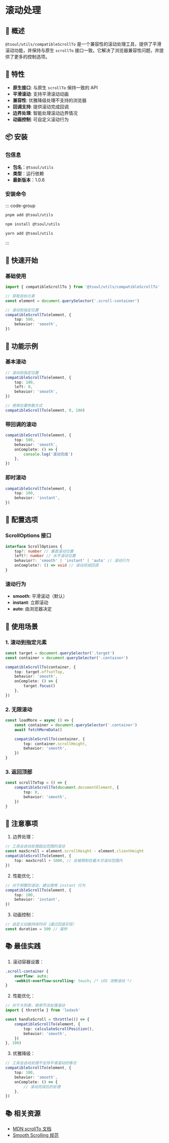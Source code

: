 # 滚动处理

## 📖 概述

`@tsoul/utils/compatibleScrollTo` 是一个兼容性的滚动处理工具，提供了平滑滚动功能，并保持与原生 `scrollTo` 接口一致。它解决了浏览器兼容性问题，并提供了更多的控制选项。

## 🎯 特性

- **原生接口**: 与原生 `scrollTo` 保持一致的 API
- **平滑滚动**: 支持平滑滚动动画
- **兼容性**: 优雅降级处理不支持的浏览器
- **回调支持**: 提供滚动完成回调
- **边界处理**: 智能处理滚动边界情况
- **动画控制**: 可自定义滚动行为

## 📦 安装

### 包信息

- **包名**：`@tsoul/utils`
- **类型**：运行依赖
- **最新版本**：1.0.6

### 安装命令

::: code-group

```bash [pnpm (推荐)]
pnpm add @tsoul/utils
```

```bash [npm]
npm install @tsoul/utils
```

```bash [yarn]
yarn add @tsoul/utils
```

:::

## 🚀 快速开始

### 基础使用

```typescript
import { compatibleScrollTo } from '@tsoul/utils/compatibleScrollTo'

// 获取目标元素
const element = document.querySelector('.scroll-container')

// 滚动到指定位置
compatibleScrollTo(element, {
	top: 500,
	behavior: 'smooth',
})
```

## 📝 功能示例

### 基本滚动

```typescript
// 滚动到指定位置
compatibleScrollTo(element, {
	top: 100,
	left: 0,
	behavior: 'smooth',
})

// 使用位置参数方式
compatibleScrollTo(element, 0, 100)
```

### 带回调的滚动

```typescript
compatibleScrollTo(element, {
	top: 500,
	behavior: 'smooth',
	onComplete: () => {
		console.log('滚动完成')
	},
})
```

### 即时滚动

```typescript
compatibleScrollTo(element, {
	top: 100,
	behavior: 'instant',
})
```

## 🔧 配置选项

### ScrollOptions 接口

```typescript
interface ScrollOptions {
	top?: number // 垂直滚动位置
	left?: number // 水平滚动位置
	behavior?: 'smooth' | 'instant' | 'auto' // 滚动行为
	onComplete?: () => void // 滚动完成回调
}
```

### 滚动行为

- **smooth**: 平滑滚动（默认）
- **instant**: 立即滚动
- **auto**: 由浏览器决定

## 🎨 使用场景

### 1. 滚动到指定元素

```typescript
const target = document.querySelector('.target')
const container = document.querySelector('.container')

compatibleScrollTo(container, {
	top: target.offsetTop,
	behavior: 'smooth',
	onComplete: () => {
		target.focus()
	},
})
```

### 2. 无限滚动

```typescript
const loadMore = async () => {
	const container = document.querySelector('.container')
	await fetchMoreData()

	compatibleScrollTo(container, {
		top: container.scrollHeight,
		behavior: 'smooth',
	})
}
```

### 3. 返回顶部

```typescript
const scrollToTop = () => {
	compatibleScrollTo(document.documentElement, {
		top: 0,
		behavior: 'smooth',
	})
}
```

## 🚨 注意事项

1. 边界处理：

```typescript
// 工具会自动处理超出范围的滚动
const maxScroll = element.scrollHeight - element.clientHeight
compatibleScrollTo(element, {
	top: maxScroll + 1000, // 会被限制在最大可滚动范围内
})
```

2. 性能优化：

```typescript
// 对于频繁的滚动，建议使用 instant 行为
compatibleScrollTo(element, {
	top: 100,
	behavior: 'instant',
})
```

3. 动画控制：

```typescript
// 自定义动画持续时间（通过回退实现）
const duration = 500 // 毫秒
```

## 📚 最佳实践

1. 滚动容器设置：

```css
.scroll-container {
	overflow: auto;
	-webkit-overflow-scrolling: touch; /* iOS 流畅滚动 */
}
```

2. 性能优化：

```typescript
// 对于大列表，使用节流处理滚动
import { throttle } from 'lodash'

const handleScroll = throttle(() => {
	compatibleScrollTo(element, {
		top: calculateScrollPosition(),
		behavior: 'smooth',
	})
}, 100)
```

3. 优雅降级：

```typescript
// 工具会自动处理不支持平滑滚动的情况
compatibleScrollTo(element, {
	top: 100,
	behavior: 'smooth',
	onComplete: () => {
		// 滚动完成后的处理
	},
})
```

## 📚 相关资源

- [MDN scrollTo 文档](https://developer.mozilla.org/en-US/docs/Web/API/Element/scrollTo)
- [Smooth Scrolling 规范](https://drafts.csswg.org/cssom-view/#smooth-scrolling)

